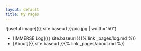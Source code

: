 ```yaml
---
layout: default
title: My Pages
---
```

![useful image]({{ site.baseurl }}/pic.jpg | wdith="50")
  * [IMMERSE Log]({{ site.baseurl }}{% link _pages/log.md %})
  * [About]({{ site.baseurl }}{% link _pages/about.md %})
  